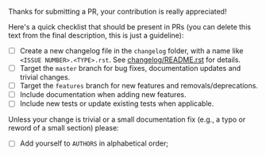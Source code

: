 Thanks for submitting a PR, your contribution is really appreciated!

Here's a quick checklist that should be present in PRs (you can delete this text from the final description, this is
just a guideline):

- [ ] Create a new changelog file in the `changelog` folder, with a name like `<ISSUE NUMBER>.<TYPE>.rst`. See [changelog/README.rst](https://github.com/pytest-dev/pytest/blob/master/changelog/README.rst) for details.
- [ ] Target the `master` branch for bug fixes, documentation updates and trivial changes.
- [ ] Target the `features` branch for new features and removals/deprecations.
- [ ] Include documentation when adding new features.
- [ ] Include new tests or update existing tests when applicable.

Unless your change is trivial or a small documentation fix (e.g.,  a typo or reword of a small section) please:

- [ ] Add yourself to `AUTHORS` in alphabetical order;
